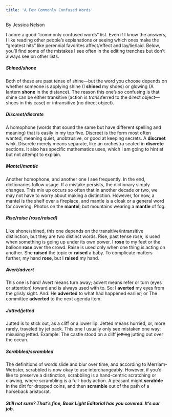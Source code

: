 ```yaml
---
title: 'A Few Commonly Confused Words'
---
```


By Jessica Nelson

I adore a good “commonly confused words” list. Even if I know the answers, I like reading other people’s explanations or seeing which ones make the “greatest hits” like perennial favorites affect/effect and lay/lie/laid.  Below, you’ll find some of the mistakes I see often in the editing trenches but don’t always see on other lists. 

##### Shined/shone

Both of these are past tense of shine—but the word you choose depends on whether someone is applying shine (I **shined** my shoes) or glowing (A lantern **shone** in the distance). The reason this one’s so confusing is that shine can be either transitive (action is _trans_\ferred to the direct object—shoes in this case) or intransitive (no direct object). 

##### Discreet/discrete

A homophone (words that sound the same but have different spelling and meaning) that is easily in my top five. Discreet is the form most often wanted, meaning quiet, unobtrusive, or good at keeping secrets. A **discreet** wink. Discrete merely means separate, like an orchestra seated in **discrete** sections. It also has specific mathematics uses, which I am going to hint at but not attempt to explain. 

##### Mantel/mantle

Another homophone, and another one I see frequently. In the end, dictionaries follow usage. If a mistake persists, the dictionary simply changes. This mix up occurs so often that in another decade or two, we may not have to worry about making a distinction. However, for now, a mantel is the shelf over a fireplace, and mantle is a cloak or a general word for covering. Photos on the **mantel**; but mountains wearing a **mantle** of fog. 

##### Rise/raise (rose/raised)

Like shone/shined, this one depends on the transitive/intransitive distinction, but they are two distinct words. Rise, past tense rose, is used when something is going up under its own power. I **rose** to my feet or the balloon **rose** over the crowd. Raise is used only when one thing is acting on another. She **raised** the topic or **raised** a baby. To complicate matters further, my hand **rose**, but I **raised** my hand. 

##### Avert/advert

This one is hard! Avert means turn away; advert means refer or turn (eyes or attention) toward and is always used with to. So: I **averted** my eyes from the grisly sight. And: He **adverted** to what had happened earlier; or The committee **adverted** to the next agenda item.

##### Jutted/jetted

Jutted is to stick out, as a cliff or a lower lip. Jetted means hurried, or, more rarely, traveled by jet pack. This one I usually only see mistaken one way: misusing jetted. Example: The castle stood on a cliff ~~jetting~~ jutting out over the ocean. 

##### Scrabbled/scrambled

The definitions of words slide and blur over time, and according to Merriam-Webster, scrabbled is now okay to use interchangeably. However, if you’d like to preserve a distinction, scrabbling is a hand-centric scratching or clawing, where scrambling is a full-body action. A peasant might **scrabble** in the dirt for dropped coins, and then **scramble** out of the path of a horseback aristocrat. 

##### Still not sure? That’s fine, Book Light Editorial has you covered. It’s our job.